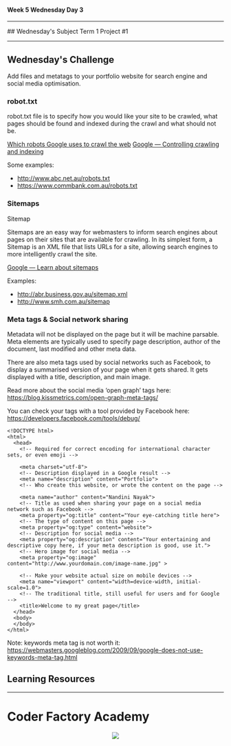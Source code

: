 #### Week 5 Wednesday Day 3
<hr>
## Wednesday's Subject
Term 1 Project #1

---

## Wednesday's Challenge

Add files and metatags to your portfolio website for search engine and social media optimisation.

### robot.txt

robot.txt file is to specify how you would like your site to be 
crawled, what pages should be found and indexed during the 
crawl and what should not be.

[Which robots Google uses to crawl the web](https://support.google.com/webmasters/answer/1061943?hl=en)
[Google — Controlling crawling and indexing](https://developers.google.com/webmasters/control-crawl-index/docs/getting_started?csw=1)

Some examples:

- http://www.abc.net.au/robots.txt
- https://www.commbank.com.au/robots.txt

### Sitemaps

Sitemap

Sitemaps are an easy way for webmasters to inform search engines 
about pages on their sites that are available for crawling.
In its simplest form, a Sitemap is an XML file that lists URLs 
for a site, allowing search engines to more intelligently crawl
the site.

[Google — Learn about sitemaps](https://support.google.com/webmasters/answer/156184?authuser=1)

Examples:

- http://abr.business.gov.au/sitemap.xml
- http://www.smh.com.au/sitemap

### Meta tags & Social network sharing

Metadata will not be displayed on the page but it will be machine parsable.
Meta elements are typically used to specify page description, author of
the document, last modified and other meta data.

There are also meta tags used by social networks such as Facebook, to display a summarised version of your page when it gets shared.
It gets displayed with a title, description, and main image.

Read more about the social media ‘open graph’ tags here: https://blog.kissmetrics.com/open-graph-meta-tags/

You can check your tags with a tool provided by Facebook here: https://developers.facebook.com/tools/debug/

```
<!DOCTYPE html>
<html>
  <head>
    <!-- Required for correct encoding for international character sets, or even emoji -->
    
    <meta charset="utf-8">
    <!-- Description displayed in a Google result -->
    <meta name="description" content="Portfolio">
    <!-- Who create this website, or wrote the content on the page -->
    
    <meta name="author" content="Nandini Nayak">
    <!-- Title as used when sharing your page on a social media network such as Facebook -->
    <meta property="og:title" content="Your eye-catching title here">
    <!-- The type of content on this page -->
    <meta property="og:type" content="website">
    <!-- Description for social media -->
    <meta property="og:description" content="Your entertaining and descriptive copy here, if your meta description is good, use it.">
    <!-- Hero image for social media -->
    <meta property="og:image" content="http://www.yourdomain.com/image-name.jpg" >
    
    <!-- Make your website actual size on mobile devices -->
    <meta name="viewport" content="width=device-width, initial-scale=1.0">
    <!-- The traditional title, still useful for users and for Google -->
    <title>Welcome to my great page</title>
  </head>
  <body>    
  </body>
</html>
```

Note: keywords meta tag is not worth it: https://webmasters.googleblog.com/2009/09/google-does-not-use-keywords-meta-tag.html


## Learning Resources


---

# Coder Factory Academy
<p align="center"><img src="https://github.com/coder-factory-academy/cf-guidline-css/blob/master/CFA.png"></p
